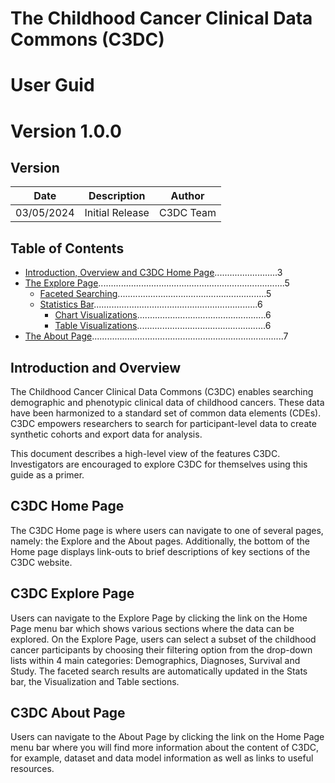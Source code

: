 # The Childhood Cancer Clinical Data Commons (C3DC) 
# User Guid
# Version 1.0.0

## Version

| Date       | Description       | Author    |
|------------|-------------------|-----------|
| 03/05/2024 | Initial Release   | C3DC Team |

## Table of Contents

- [Introduction, Overview and C3DC Home Page](#introduction-overview-and-c3dc-home-page).........................3
- [The Explore Page](#the-explore-page)..........................................................................5
  - [Faceted Searching](#faceted-searching)...........................................................5
  - [Statistics Bar](#statistics-bar).................................................................6
    - [Chart Visualizations](#chart-visualizations)...................................................6
    - [Table Visualizations](#table-visualizations)...................................................6
- [The About Page](#the-about-page)............................................................................7

## Introduction and Overview

The Childhood Cancer Clinical Data Commons (C3DC) enables searching demographic and phenotypic clinical data of childhood cancers. These data have been harmonized to a standard set of common data elements (CDEs). C3DC empowers researchers to search for participant-level data to create synthetic cohorts and export data for analysis.

This document describes a high-level view of the features C3DC. Investigators are encouraged to explore C3DC for themselves using this guide as a primer.

## C3DC Home Page

The C3DC Home page is where users can navigate to one of several pages, namely: the Explore and the About pages.
Additionally, the bottom of the Home page displays link-outs to brief descriptions of key sections of the C3DC website. 

## C3DC Explore Page 

Users can navigate to the Explore Page by clicking the link on the Home Page menu bar which shows various sections where the data can be explored. 
On the Explore Page, users can select a subset of the childhood cancer participants by choosing their filtering option from the drop-down lists within 4 main categories: Demographics, Diagnoses, Survival and Study. 
The faceted search results are automatically updated in the Stats bar, the Visualization and Table sections.  

## C3DC About Page 

Users can navigate to the About Page by clicking the link on the Home Page menu bar where you will find more information about the content of C3DC, for example, dataset and data model information as well as links to useful resources. 
